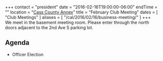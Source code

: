 +++
contact = "president"
date = "2016-02-16T19:00:00-06:00"
endTime = ""
location = "[Cass County Annex](/places/cass-county-annex/)"
title = "February Club Meeting"
dates = [ "Club Meetings" ]
aliases = [ "/cal/2016/02/16/business-meeting/" ]
+++
We meet in the basement meeting room. Please enter through the north
doors adjacent to the 2nd Ave S parking lot.
## Agenda
* Officer Election

